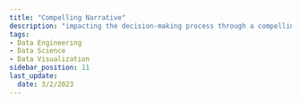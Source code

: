 ```yaml
---
title: "Compelling Narrative"
description: "impacting the decision-making process through a compelling narative."
tags: 
- Data Engineering
- Data Science
- Data Visualization
sidebar_position: 11
last_update:
  date: 3/2/2023
---
```

